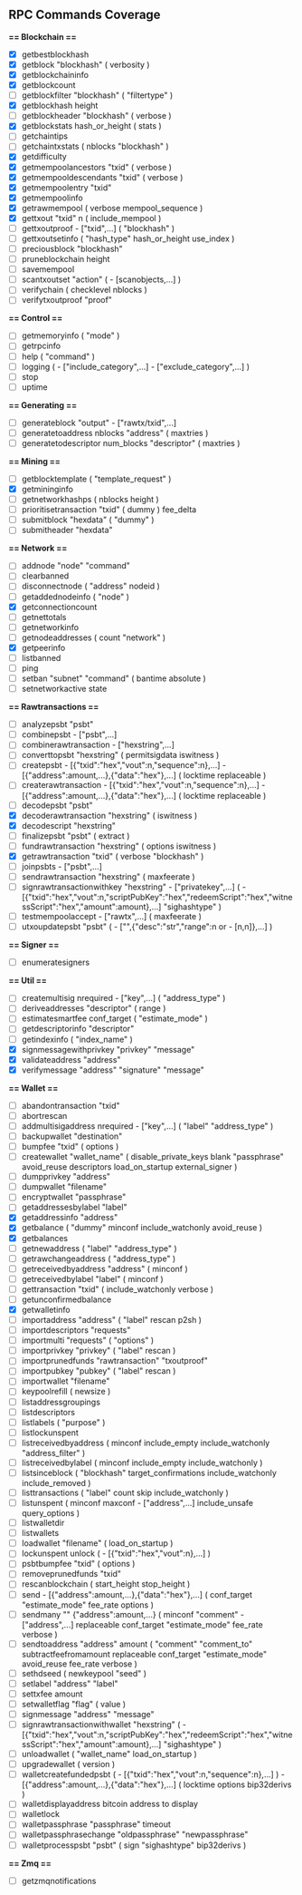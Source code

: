 ## RPC Commands Coverage

**== Blockchain ==**
- [x] getbestblockhash
- [x] getblock "blockhash" ( verbosity )
- [x] getblockchaininfo
- [x] getblockcount
- [ ] getblockfilter "blockhash" ( "filtertype" )
- [x] getblockhash height
- [ ] getblockheader "blockhash" ( verbose )
- [x] getblockstats hash_or_height ( stats )
- [ ] getchaintips
- [ ] getchaintxstats ( nblocks "blockhash" )
- [x] getdifficulty
- [x] getmempoolancestors "txid" ( verbose )
- [x] getmempooldescendants "txid" ( verbose )
- [x] getmempoolentry "txid"
- [x] getmempoolinfo
- [x] getrawmempool ( verbose mempool_sequence )
- [x] gettxout "txid" n ( include_mempool )
- [ ] gettxoutproof - ["txid",...] ( "blockhash" )
- [ ] gettxoutsetinfo ( "hash_type" hash_or_height use_index )
- [ ] preciousblock "blockhash"
- [ ] pruneblockchain height
- [ ] savemempool
- [ ] scantxoutset "action" ( - [scanobjects,...] )
- [ ] verifychain ( checklevel nblocks )
- [ ] verifytxoutproof "proof"

**== Control ==**
- [ ] getmemoryinfo ( "mode" )
- [ ] getrpcinfo
- [ ] help ( "command" )
- [ ] logging ( - ["include_category",...] - ["exclude_category",...] )
- [ ] stop
- [ ] uptime

**== Generating ==**
- [ ] generateblock "output" - ["rawtx/txid",...]
- [ ] generatetoaddress nblocks "address" ( maxtries )
- [ ] generatetodescriptor num_blocks "descriptor" ( maxtries )

**== Mining ==**
- [ ] getblocktemplate ( "template_request" )
- [x] getmininginfo
- [ ] getnetworkhashps ( nblocks height )
- [ ] prioritisetransaction "txid" ( dummy ) fee_delta
- [ ] submitblock "hexdata" ( "dummy" )
- [ ] submitheader "hexdata"

**== Network ==**
- [ ] addnode "node" "command"
- [ ] clearbanned
- [ ] disconnectnode ( "address" nodeid )
- [ ] getaddednodeinfo ( "node" )
- [x] getconnectioncount
- [ ] getnettotals
- [ ] getnetworkinfo
- [ ] getnodeaddresses ( count "network" )
- [x] getpeerinfo
- [ ] listbanned
- [ ] ping
- [ ] setban "subnet" "command" ( bantime absolute )
- [ ] setnetworkactive state

**== Rawtransactions ==**
- [ ] analyzepsbt "psbt"
- [ ] combinepsbt - ["psbt",...]
- [ ] combinerawtransaction - ["hexstring",...]
- [ ] converttopsbt "hexstring" ( permitsigdata iswitness )
- [ ] createpsbt - [{"txid":"hex","vout":n,"sequence":n},...] - [{"address":amount,...},{"data":"hex"},...] ( locktime replaceable )
- [ ] createrawtransaction - [{"txid":"hex","vout":n,"sequence":n},...] - [{"address":amount,...},{"data":"hex"},...] ( locktime replaceable )
- [ ] decodepsbt "psbt"
- [x] decoderawtransaction "hexstring" ( iswitness )
- [x] decodescript "hexstring"
- [ ] finalizepsbt "psbt" ( extract )
- [ ] fundrawtransaction "hexstring" ( options iswitness )
- [x] getrawtransaction "txid" ( verbose "blockhash" )
- [ ] joinpsbts - ["psbt",...]
- [ ] sendrawtransaction "hexstring" ( maxfeerate )
- [ ] signrawtransactionwithkey "hexstring" - ["privatekey",...] ( - [{"txid":"hex","vout":n,"scriptPubKey":"hex","redeemScript":"hex","witnessScript":"hex","amount":amount},...] "sighashtype" )
- [ ] testmempoolaccept - ["rawtx",...] ( maxfeerate )
- [ ] utxoupdatepsbt "psbt" ( - ["",{"desc":"str","range":n or - [n,n]},...] )

**== Signer ==**
- [ ] enumeratesigners 

**== Util ==**
- [ ] createmultisig nrequired - ["key",...] ( "address_type" )
- [ ] deriveaddresses "descriptor" ( range )
- [ ] estimatesmartfee conf_target ( "estimate_mode" )
- [ ] getdescriptorinfo "descriptor"
- [ ] getindexinfo ( "index_name" )
- [x] signmessagewithprivkey "privkey" "message"
- [x] validateaddress "address"
- [x] verifymessage "address" "signature" "message"

**== Wallet ==**
- [ ] abandontransaction "txid"
- [ ] abortrescan
- [ ] addmultisigaddress nrequired - ["key",...] ( "label" "address_type" )
- [ ] backupwallet "destination"
- [ ] bumpfee "txid" ( options )
- [ ] createwallet "wallet_name" ( disable_private_keys blank "passphrase" avoid_reuse descriptors load_on_startup external_signer )
- [ ] dumpprivkey "address"
- [ ] dumpwallet "filename"
- [ ] encryptwallet "passphrase"
- [ ] getaddressesbylabel "label"
- [x] getaddressinfo "address"
- [x] getbalance ( "dummy" minconf include_watchonly avoid_reuse )
- [x] getbalances
- [ ] getnewaddress ( "label" "address_type" )
- [ ] getrawchangeaddress ( "address_type" )
- [ ] getreceivedbyaddress "address" ( minconf )
- [ ] getreceivedbylabel "label" ( minconf )
- [ ] gettransaction "txid" ( include_watchonly verbose )
- [ ] getunconfirmedbalance
- [x] getwalletinfo
- [ ] importaddress "address" ( "label" rescan p2sh )
- [ ] importdescriptors "requests"
- [ ] importmulti "requests" ( "options" )
- [ ] importprivkey "privkey" ( "label" rescan )
- [ ] importprunedfunds "rawtransaction" "txoutproof"
- [ ] importpubkey "pubkey" ( "label" rescan )
- [ ] importwallet "filename"
- [ ] keypoolrefill ( newsize )
- [ ] listaddressgroupings
- [ ] listdescriptors
- [ ] listlabels ( "purpose" )
- [ ] listlockunspent
- [ ] listreceivedbyaddress ( minconf include_empty include_watchonly "address_filter" )
- [ ] listreceivedbylabel ( minconf include_empty include_watchonly )
- [ ] listsinceblock ( "blockhash" target_confirmations include_watchonly include_removed )
- [ ] listtransactions ( "label" count skip include_watchonly )
- [ ] listunspent ( minconf maxconf - ["address",...] include_unsafe query_options )
- [ ] listwalletdir
- [ ] listwallets
- [ ] loadwallet "filename" ( load_on_startup )
- [ ] lockunspent unlock ( - [{"txid":"hex","vout":n},...] )
- [ ] psbtbumpfee "txid" ( options )
- [ ] removeprunedfunds "txid"
- [ ] rescanblockchain ( start_height stop_height )
- [ ] send - [{"address":amount,...},{"data":"hex"},...] ( conf_target "estimate_mode" fee_rate options )
- [ ] sendmany "" {"address":amount,...} ( minconf "comment" - ["address",...] replaceable conf_target "estimate_mode" fee_rate verbose )
- [ ] sendtoaddress "address" amount ( "comment" "comment_to" subtractfeefromamount replaceable conf_target "estimate_mode" avoid_reuse fee_rate verbose )
- [ ] sethdseed ( newkeypool "seed" )
- [ ] setlabel "address" "label"
- [ ] settxfee amount
- [ ] setwalletflag "flag" ( value )
- [ ] signmessage "address" "message"
- [ ] signrawtransactionwithwallet "hexstring" ( - [{"txid":"hex","vout":n,"scriptPubKey":"hex","redeemScript":"hex","witnessScript":"hex","amount":amount},...] "sighashtype" )
- [ ] unloadwallet ( "wallet_name" load_on_startup )
- [ ] upgradewallet ( version )
- [ ] walletcreatefundedpsbt ( - [{"txid":"hex","vout":n,"sequence":n},...] ) - [{"address":amount,...},{"data":"hex"},...] ( locktime options bip32derivs )
- [ ] walletdisplayaddress bitcoin address to display
- [ ] walletlock
- [ ] walletpassphrase "passphrase" timeout
- [ ] walletpassphrasechange "oldpassphrase" "newpassphrase"
- [ ] walletprocesspsbt "psbt" ( sign "sighashtype" bip32derivs )

**== Zmq ==**
- [ ] getzmqnotifications